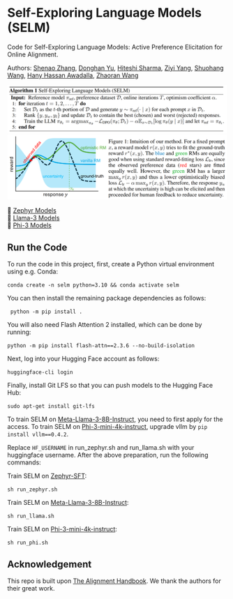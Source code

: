 
# Self-Exploring Language Models (SELM)

Code for Self-Exploring Language Models: Active Preference Elicitation for Online Alignment.

Authors: [Shenao Zhang](https://shenao-zhang.github.io), [Donghan Yu](https://plusross.github.io/), [Hiteshi Sharma](https://scholar.google.com/citations?user=-9geUIIAAAAJ), [Ziyi Yang](https://ziyi-yang.github.io/), [Shuohang Wang](https://sites.google.com/site/shuohangsite/), [Hany Hassan Awadalla](https://www.microsoft.com/en-us/research/people/hanyh/), [Zhaoran Wang](https://zhaoranwang.github.io)

![algo.png](figs/algo.png)
![illustration.jpg](figs/illustration.png)

🤗 <a href="https://huggingface.co/collections/ZhangShenao/selm-zephyr-66564a84765632c7cce38b25" target="_blank">Zephyr Models</a>\
🤗 <a href="https://huggingface.co/collections/ZhangShenao/selm-llama-66564aa2024269cbcfc39171" target="_blank">Llama-3 Models</a>\
🤗 <a href="https://huggingface.co/collections/ZhangShenao/selm-phi-66564aa7323470ad86aac21d" target="_blank">Phi-3 Models</a>

## Run the Code

To run the code in this project, first, create a Python virtual environment using e.g. Conda:

```shell
conda create -n selm python=3.10 && conda activate selm
```

You can then install the remaining package dependencies as follows:

```shell
 python -m pip install .
```

You will also need Flash Attention 2 installed, which can be done by running:

```shell
python -m pip install flash-attn==2.3.6 --no-build-isolation
```

Next, log into your Hugging Face account as follows:

```shell
huggingface-cli login
```

Finally, install Git LFS so that you can push models to the Hugging Face Hub:

```shell
sudo apt-get install git-lfs
```

To train SELM on [Meta-Llama-3-8B-Instruct](https://huggingface.co/meta-llama/Meta-Llama-3-8B-Instruct), you need to first apply for the access. To train SELM on [Phi-3-mini-4k-instruct](https://huggingface.co/microsoft/Phi-3-mini-4k-instruct), upgrade vllm by `pip install vllm==0.4.2`.

Replace `HF_USERNAME` in run_zephyr.sh and run_llama.sh with your huggingface username.
After the above preparation, run the following commands:

Train SELM on [Zephyr-SFT](https://huggingface.co/HuggingFaceH4/mistral-7b-sft-beta):
```shell
sh run_zephyr.sh
```

Train SELM on [Meta-Llama-3-8B-Instruct](https://huggingface.co/meta-llama/Meta-Llama-3-8B-Instruct):
```shell
sh run_llama.sh
```

Train SELM on [Phi-3-mini-4k-instruct](https://huggingface.co/microsoft/Phi-3-mini-4k-instruct):
```shell
sh run_phi.sh
```


## Acknowledgement
This repo is built upon [The Alignment Handbook](https://github.com/huggingface/alignment-handbook). We thank the authors for their great work. 